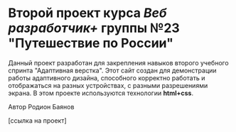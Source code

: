# Второй проект курса *Веб разработчик+* группы №23 **"Путешествие по России"**

Данный проект разработан для закрепления навыков второго учебного спринта "Адаптивная верстка".
Этот сайт создан для демонстрации работы адаптивного дизайна, способного корректно работать и отображаться на разных устройствах, с разными разрешениями экрана.
В этом проекте используются технологии **html+css**.

Автор Родион Баянов

[ссылка на проект]
